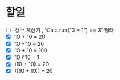# 할일

- [ ] 정수 계산기 , 'Calc.run("3 * 1") == 3' 형태
- [x] 10 + 10 = 20
- [x] 10 - 10 = 20
- [x] 10 * 10 = 100
- [x] 10 / 10 = 1
- [x] (10 + 10) = 20
- [x] ((10 + 10)) = 20